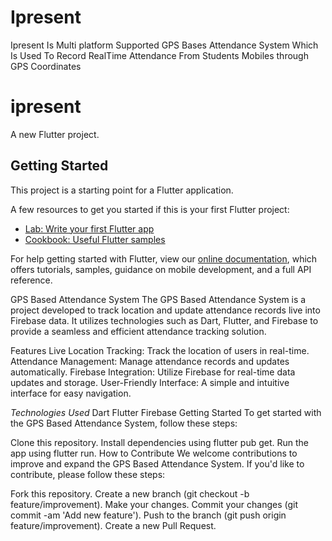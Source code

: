 # Ipresent
Ipresent Is Multi platform Supported GPS Bases Attendance System Which Is Used To Record RealTime Attendance From Students Mobiles through GPS Coordinates 

# ipresent

A new Flutter project.

## Getting Started

This project is a starting point for a Flutter application.

A few resources to get you started if this is your first Flutter project:

- [Lab: Write your first Flutter app](https://flutter.dev/docs/get-started/codelab)
- [Cookbook: Useful Flutter samples](https://flutter.dev/docs/cookbook)

For help getting started with Flutter, view our
[online documentation](https://flutter.dev/docs), which offers tutorials,
samples, guidance on mobile development, and a full API reference.


GPS Based Attendance System
The GPS Based Attendance System is a project developed to track location and update attendance records live into Firebase data. It utilizes technologies such as Dart, Flutter, and Firebase to provide a seamless and efficient attendance tracking solution.

Features
Live Location Tracking: Track the location of users in real-time.
Attendance Management: Manage attendance records and updates automatically.
Firebase Integration: Utilize Firebase for real-time data updates and storage.
User-Friendly Interface: A simple and intuitive interface for easy navigation.

*Technologies Used*
Dart
Flutter
Firebase
Getting Started
To get started with the GPS Based Attendance System, follow these steps:

Clone this repository.
Install dependencies using flutter pub get.
Run the app using flutter run.
How to Contribute
We welcome contributions to improve and expand the GPS Based Attendance System. If you'd like to contribute, please follow these steps:

Fork this repository.
Create a new branch (git checkout -b feature/improvement).
Make your changes.
Commit your changes (git commit -am 'Add new feature').
Push to the branch (git push origin feature/improvement).
Create a new Pull Request.
